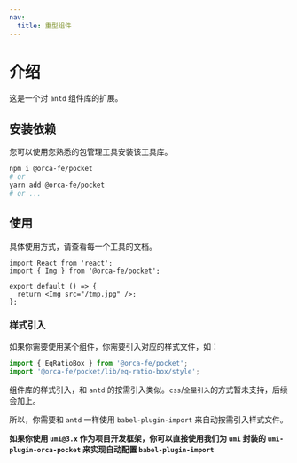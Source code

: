 ```yaml
---
nav:
  title: 重型组件
---
```


# 介绍

这是一个对 `antd` 组件库的扩展。

## 安装依赖

您可以使用您熟悉的包管理工具安装该工具库。

```bash
npm i @orca-fe/pocket
# or
yarn add @orca-fe/pocket
# or ...
```

## 使用

具体使用方式，请查看每一个工具的文档。

```tsx | pure
import React from 'react';
import { Img } from '@orca-fe/pocket';

export default () => {
  return <Img src="/tmp.jpg" />;
};
```

### 样式引入

如果你需要使用某个组件，你需要引入对应的样式文件，如：

```ts | pure
import { EqRatioBox } from '@orca-fe/pocket';
import '@orca-fe/pocket/lib/eq-ratio-box/style';
```

组件库的样式引入，和 `antd` 的按需引入类似。`css`/`全量引入`的方式暂未支持，后续会加上。

所以，你需要和 `antd` 一样使用 `babel-plugin-import` 来自动按需引入样式文件。

**如果你使用 `umi@3.x` 作为项目开发框架，你可以直接使用我们为 `umi` 封装的 `umi-plugin-orca-pocket` 来实现自动配置 `babel-plugin-import`**
